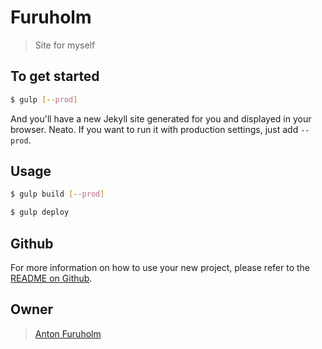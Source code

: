 # Furuholm

> Site for myself

## To get started

```sh
$ gulp [--prod]
```

And you'll have a new Jekyll site generated for you and displayed in your
browser. Neato. If you want to run it with production settings, just add
`--prod`.

## Usage

```sh
$ gulp build [--prod]
```

```sh
$ gulp deploy
```

## Github
For more information on how to use your new project, please refer to the [README
on Github](https://github.com/sondr3/generator-jekyllized).

## Owner

> [Anton Furuholm](furuholmanton.github.io)
